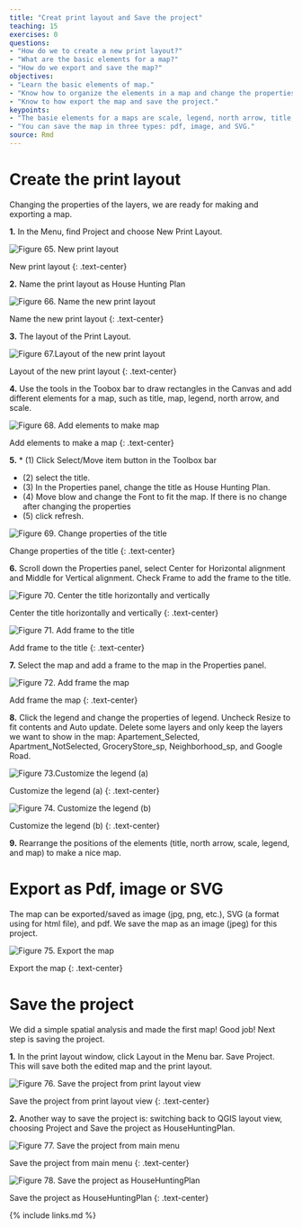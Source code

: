 ```yaml
---
title: "Creat print layout and Save the project"
teaching: 15
exercises: 0
questions:
- "How do we to create a new print layout?"
- "What are the basic elements for a map?"
- "How do we export and save the map?"
objectives:
- "Learn the basic elements of map."
- "Know how to organize the elements in a map and change the properties of the elements."
- "Know to how export the map and save the project."
keypoints:
- "The basie elements for a maps are scale, legend, north arrow, title, and the content."
- "You can save the map in three types: pdf, image, and SVG."
source: Rmd
---
```

# Create the print layout

Changing the properties of the layers, we are ready for making and exporting a map. 

**1.**  In the Menu, find Project and choose New Print Layout. 

![Figure 65. New print layout](../fig/Figure65-New-print-layout.png)

New print layout
{: .text-center}

**2.**  Name the print layout as House Hunting Plan
 
![Figure 66. Name the new print layout](../fig/Figure66-Name-the-new-print-layout.png)

Name the new print layout
{: .text-center}

**3.**  The layout of the Print Layout.

![Figure 67.Layout of the new print layout](../fig/Figure67-Layout-of-the-new-print-layout.png)

Layout of the new print layout
{: .text-center}

**4.**  Use the tools in the Toobox bar to draw rectangles in the Canvas and add different elements for a map, such as title, map, legend, north arrow, and scale. 
 
![Figure 68. Add elements to make map](../fig/Figure68-Add-elements-to-make-map.png)

Add elements to make a map
{: .text-center}

**5.**  * (1) Click Select/Move item button in the Toolbox bar
   * (2) select the title. 
   * (3) In the Properties panel, change the title as House Hunting Plan.
   * (4) Move blow and change the Font to fit the map. If there is no change after changing the properties
   * (5) click refresh. 
 
![Figure 69. Change properties of the title](../fig/Figure69-Change-properties-of-the-title.png)

Change properties of the title
{: .text-center}

**6.**  Scroll down the Properties panel, select Center for Horizontal alignment and Middle for Vertical alignment. Check Frame to add the frame to the title. 
 
![Figure 70. Center the title horizontally and vertically](../fig/Figure70-Center-the-title-horizontally-and-vertically.png)

Center the title horizontally and vertically
{: .text-center}
 
![Figure 71. Add frame to the title](../fig/Figure71-Add-frame-to-the-title.png)

Add frame to the title
{: .text-center}

**7.**  Select the map and add a frame to the map in the Properties panel. 
 
![Figure 72. Add frame the map](../fig/Figure72-Add-frame-the-map.png)

Add frame the map
{: .text-center}

**8.**  Click the legend and change the properties of legend. Uncheck Resize to fit contents and Auto update. Delete some layers and only keep the layers we want to show in the map: Apartement_Selected, Apartment_NotSelected, GroceryStore_sp, Neighborhood_sp, and Google Road. 
 
![Figure 73.Customize the legend (a)](../fig/Figure73-Customize-the-legend-a.png)

Customize the legend (a)
{: .text-center}
 
![Figure 74. Customize the legend (b)](../fig/Figure74-Customize-the-legend-b.png)

Customize the legend (b)
{: .text-center}

**9.**  Rearrange the positions of the elements (title, north arrow, scale, legend, and map) to make a nice map. 

# Export as Pdf, image or SVG

The map can be exported/saved as image (jpg, png, etc.), SVG (a format using for html file), and pdf. We save the map as an image (jpeg) for this project. 
 
![Figure 75. Export the map](../fig/Figure75-Export-the-map.png)

Export the map
{: .text-center}

# Save the project

We did a simple spatial analysis and made the first map! Good job! Next step is saving the project. 

**1.**  In the print layout window, click Layout in the Menu bar. Save Project. This will save both the edited map and the print layout. 
 
![Figure 76. Save the project from print layout view](../fig/Figure76-Save-the-project-from-print-layout-view.png)

Save the project from print layout view
{: .text-center}

**2.**  Another way to save the project is: switching back to QGIS layout view, choosing Project and Save the project as HouseHuntingPlan.  
 
![Figure 77. Save the project from main menu](../fig/Figure77-Save-the-project-from-main-menu.png)

Save the project from main menu
{: .text-center}
 
![Figure 78. Save the project as HouseHuntingPlan](../fig/Figure78-Save-the-project-as-HouseHuntingPlan.png)

Save the project as HouseHuntingPlan
{: .text-center}

{% include links.md %}

